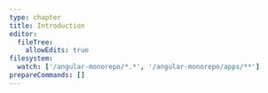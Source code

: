 ```yaml
---
type: chapter
title: Introduction
editor:
  fileTree:
    allowEdits: true
filesystem:
  watch: ['/angular-monorepo/*.*', '/angular-monorepo/apps/**']
prepareCommands: []
---
```

